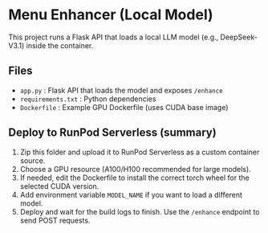 # Menu Enhancer (Local Model)

This project runs a Flask API that loads a local LLM model (e.g., DeepSeek-V3.1) inside the container.

## Files
- `app.py` : Flask API that loads the model and exposes `/enhance`
- `requirements.txt` : Python dependencies
- `Dockerfile` : Example GPU Dockerfile (uses CUDA base image)

## Deploy to RunPod Serverless (summary)
1. Zip this folder and upload it to RunPod Serverless as a custom container source.
2. Choose a GPU resource (A100/H100 recommended for large models).
3. If needed, edit the Dockerfile to install the correct torch wheel for the selected CUDA version.
4. Add environment variable `MODEL_NAME` if you want to load a different model.
5. Deploy and wait for the build logs to finish. Use the `/enhance` endpoint to send POST requests.
